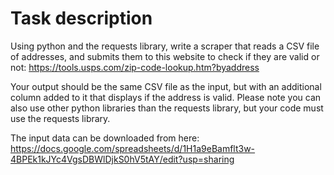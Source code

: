 
# Task description

Using python and the requests library, write a scraper that reads a CSV file of addresses, 
and submits them to this website to check if they are valid or not:
https://tools.usps.com/zip-code-lookup.htm?byaddress

Your output should be the same CSV file as the input, 
but with an additional column added to it that displays if the address is valid. 
Please note you can also use other python libraries than the requests library, 
but your code must use the requests library.

The input data can be downloaded from here:
https://docs.google.com/spreadsheets/d/1H1a9eBamflt3w-4BPEk1kJYc4VgsDBWlDjkS0hV5tAY/edit?usp=sharing

